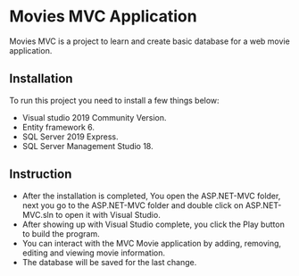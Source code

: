# Movies MVC Application
Movies MVC is a project to learn and create basic database for a web movie application. 
## Installation 
To run this project you need to install a few things below:
- Visual studio 2019 Community Version.
- Entity framework 6.
- SQL Server 2019 Express.
- SQL Server Management Studio 18.
## Instruction
- After the installation is completed, You open the ASP.NET-MVC folder, next you go to the ASP.NET-MVC folder and double click on ASP.NET-MVC.sln to open it with Visual Studio.
- After showing up with Visual Studio complete, you click the Play button to build the program.
- You can interact with the MVC Movie application by adding, removing, editing and viewing movie information.
- The database will be saved for the last change.
